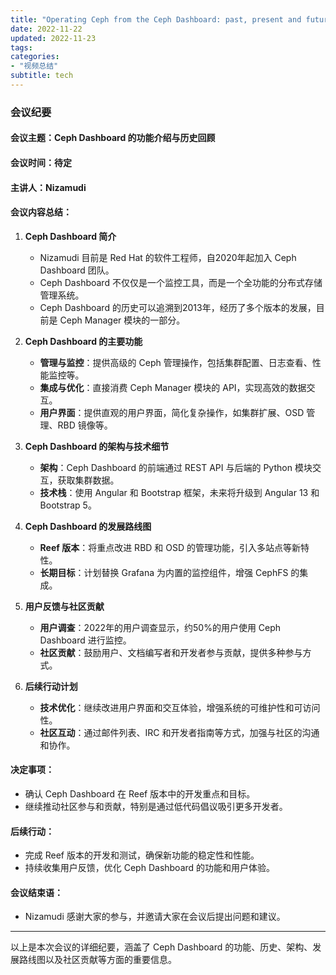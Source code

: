 ```yaml
---
title: "Operating Ceph from the Ceph Dashboard: past, present and future"
date: 2022-11-22
updated: 2022-11-23
tags:
categories:
- "视频总结"
subtitle: tech
---
```



### 会议纪要

#### 会议主题：Ceph Dashboard 的功能介绍与历史回顾

#### 会议时间：待定

#### 主讲人：Nizamudi

#### 会议内容总结：

1. **Ceph Dashboard 简介**
   - Nizamudi 目前是 Red Hat 的软件工程师，自2020年起加入 Ceph Dashboard 团队。
   - Ceph Dashboard 不仅仅是一个监控工具，而是一个全功能的分布式存储管理系统。
   - Ceph Dashboard 的历史可以追溯到2013年，经历了多个版本的发展，目前是 Ceph Manager 模块的一部分。

2. **Ceph Dashboard 的主要功能**
   - **管理与监控**：提供高级的 Ceph 管理操作，包括集群配置、日志查看、性能监控等。
   - **集成与优化**：直接消费 Ceph Manager 模块的 API，实现高效的数据交互。
   - **用户界面**：提供直观的用户界面，简化复杂操作，如集群扩展、OSD 管理、RBD 镜像等。

3. **Ceph Dashboard 的架构与技术细节**
   - **架构**：Ceph Dashboard 的前端通过 REST API 与后端的 Python 模块交互，获取集群数据。
   - **技术栈**：使用 Angular 和 Bootstrap 框架，未来将升级到 Angular 13 和 Bootstrap 5。

4. **Ceph Dashboard 的发展路线图**
   - **Reef 版本**：将重点改进 RBD 和 OSD 的管理功能，引入多站点等新特性。
   - **长期目标**：计划替换 Grafana 为内置的监控组件，增强 CephFS 的集成。

5. **用户反馈与社区贡献**
   - **用户调查**：2022年的用户调查显示，约50%的用户使用 Ceph Dashboard 进行监控。
   - **社区贡献**：鼓励用户、文档编写者和开发者参与贡献，提供多种参与方式。

6. **后续行动计划**
   - **技术优化**：继续改进用户界面和交互体验，增强系统的可维护性和可访问性。
   - **社区互动**：通过邮件列表、IRC 和开发者指南等方式，加强与社区的沟通和协作。

#### 决定事项：
- 确认 Ceph Dashboard 在 Reef 版本中的开发重点和目标。
- 继续推动社区参与和贡献，特别是通过低代码倡议吸引更多开发者。

#### 后续行动：
- 完成 Reef 版本的开发和测试，确保新功能的稳定性和性能。
- 持续收集用户反馈，优化 Ceph Dashboard 的功能和用户体验。

#### 会议结束语：
- Nizamudi 感谢大家的参与，并邀请大家在会议后提出问题和建议。

---

以上是本次会议的详细纪要，涵盖了 Ceph Dashboard 的功能、历史、架构、发展路线图以及社区贡献等方面的重要信息。